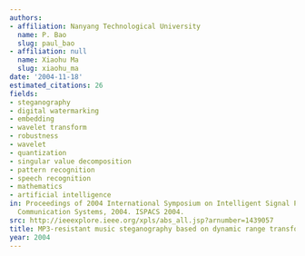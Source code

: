 ```yaml
---
authors:
- affiliation: Nanyang Technological University
  name: P. Bao
  slug: paul_bao
- affiliation: null
  name: Xiaohu Ma
  slug: xiaohu_ma
date: '2004-11-18'
estimated_citations: 26
fields:
- steganography
- digital watermarking
- embedding
- wavelet transform
- robustness
- wavelet
- quantization
- singular value decomposition
- pattern recognition
- speech recognition
- mathematics
- artificial intelligence
in: Proceedings of 2004 International Symposium on Intelligent Signal Processing and
  Communication Systems, 2004. ISPACS 2004.
src: http://ieeexplore.ieee.org/xpls/abs_all.jsp?arnumber=1439057
title: MP3-resistant music steganography based on dynamic range transform
year: 2004
---
```

